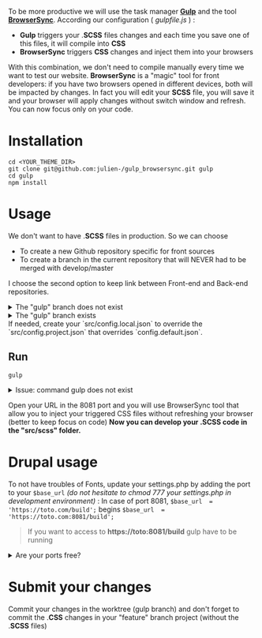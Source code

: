 
To be more productive we will use the task manager **[Gulp](https://gulpjs.com/)** and the tool **[BrowserSync](https://www.browsersync.io/)**. According our configuration ( _gulpfile.js_ ) :

-   **Gulp**  triggers your .**SCSS** files changes and each time you save one of this files,  it will compile into  **CSS**
-   **BrowserSync**  triggers **CSS** changes and inject them into your browsers

With this combination, we don't need to compile manually every time we want to test our website.  **BrowserSync** is a "magic" tool for front developers: if you have two browsers opened in different devices, both will be impacted by changes. In fact you will edit your  **SCSS** file, you will save it and your browser will apply changes without switch window and refresh. You can now focus only on your code.

# Installation
```
cd <YOUR_THEME_DIR>
git clone git@github.com:julien-/gulp_browsersync.git gulp
cd gulp
npm install
```

# Usage
We don't want to have .**SCSS** files in production. So we can choose 
 - To create a new Github repository specific for front sources
 - To create a branch in the current repository that will NEVER had to be merged with develop/master

I choose the second option to keep link between Front-end and Back-end repositories.
<details><summary>The "gulp" branch does not exist</summary><p>

```
mkdir src
git remote get-url --all origin | git clone `xargs` src
rm -rf src/*
cd src
git checkout -b gulp
git add .
git commit -m "GULP: Remove useless files"
```
</p></details>
<details><summary>The "gulp" branch exists</summary><p>

```
(cd .. && git remote get-url --all origin && cd gulp_browsersync/) | git clone `xargs` src --branch gulp
```
</p></details>
If needed, create your `src/config.local.json` to override the `src/config.project.json` that overrides `config.default.json`.

## Run

```
gulp
```
<details><summary>Issue: command gulp does not exist</summary><p>

```
npm install --global gulp-cli
```
</p></details>

Open your URL in the 8081 port and you will use BrowserSync tool that allow you to inject your triggered CSS files without refreshing your browser (better to keep focus on code)
**Now you can develop your .SCSS code in the "src/scss" folder.**

# Drupal usage
To not have troubles of Fonts, update your settings.php by adding the port to your `$base_url` _(do not hesitate to chmod 777 your settings.php in development environment)_ :
In case of port 8081, `$base_url  = 'https://toto.com/build';` begins `$base_url  = 'https://toto.com:8081/build';`

>  If you want to access to **https://toto:8081/build**  gulp have to be running
<details><summary>Are your ports free?</summary><p>
Cloud9 open only 8080 8081 and 8082 ports. So you have to use only one of this ports.

```
sudo netstat -tulpn | grep 8081
```
</p></details>

# Submit your changes
Commit your changes in the worktree (gulp branch) and don't forget to commit the .**CSS** changes in your "feature" branch project (without the .**SCSS** files)